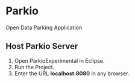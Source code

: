 # Parkio
Open Data Parking Application

## Host Parkio Server
1. Open ParkioExperimental in Eclipse.
2. Run the Project.
3. Enter the URL **localhost:8080** in any browser.
